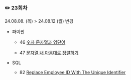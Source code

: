 ### ✏️ 23회차

24.08.08. (목) > 24.08.12 (월) 변경

- 파이썬

  - 46 [숫자 문자열과 영단어](https://school.programmers.co.kr/learn/courses/30/lessons/81301)

  - 47 [문자열 내 마음대로 정렬하기](https://school.programmers.co.kr/learn/courses/30/lessons/12915)

- SQL

  - 82 [Replace Employee ID With The Unique Identifier](https://leetcode.com/problems/replace-employee-id-with-the-unique-identifier/)

</br>
